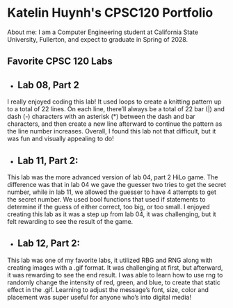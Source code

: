 # Katelin Huynh's CPSC120 Portfolio

About me: I am a Computer Engineering student at California State University, Fullerton, and expect to graduate in Spring of 2028.

## Favorite CPSC 120 Labs ##
* ## Lab 08, Part 2
I really enjoyed coding this lab! It used loops to create a knitting pattern up to a total of 22 lines. On each line, there’ll always be a total of 22 bar (|) and dash (-) characters with an asterisk (*) between the dash and bar characters, and then create a new line afterward to continue the pattern as the line number increases. Overall, I found this lab not that difficult, but it was fun and visually appealing to do!

* ## Lab 11, Part 2:
This lab was the more advanced version of lab 04, part 2 HiLo game. The difference was that in lab 04 we gave the guesser two tries to get the secret number, while in lab 11, we allowed the guesser to have 4 attempts to get the secret number. We used bool functions that used if statements to determine if the guess of either correct, too big, or too small. I enjoyed creating this lab as it was a step up from lab 04, it was challenging, but it felt rewarding to see the result of the game.

* ## Lab 12, Part 2:
This lab was one of my favorite labs, it utilized RBG and RNG along with creating images with a .gif format. It was challenging at first, but afterward, it was rewarding to see the end result. I was able to learn how to use rng to randomly change the intensity of red, green, and blue, to create that static effect in the .gif. Learning to adjust the message’s font, size, color and placement was super useful for anyone who’s into digital media! 
